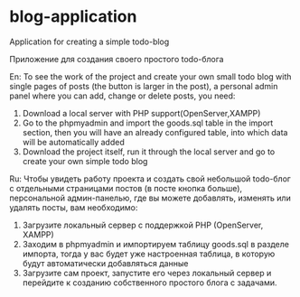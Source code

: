 # blog-application
Application for creating a simple todo-blog



Приложение для создания своего простого todo-блога

En:
To see the work of the project and create your own small todo blog with single pages of posts (the button is larger in the post), a personal admin panel where you can add, change or delete posts, you need:
1) Download a local server with PHP support(OpenServer,XAMPP)
2) Go to the phpmyadmin and import the goods.sql table in the import section, then you will have an already configured table, into which data will be automatically added
3) Download the project itself, run it through the local server and go to create your own simple todo blog



Ru:
Чтобы увидеть работу проекта и создать свой небольшой todo-блог с отдельными страницами постов (в посте кнопка больше), персональной админ-панелью, где вы можете добавлять, изменять или удалять посты, вам необходимо:
1) Загрузите локальный сервер с поддержкой PHP (OpenServer, XAMPP)
2) Заходим в phpmyadmin и импортируем таблицу goods.sql в разделе импорта, тогда у вас будет уже настроенная таблица, в которую будут автоматически добавляться данные
3) Загрузите сам проект, запустите его через локальный сервер и перейдите к созданию собственного простого блога с задачами.
